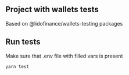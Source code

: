 ## Project with wallets tests

Based on @lidofinance/wallets-testing packages

## Run tests

Make sure that .env file with filled vars is present
```shell
yarn test
```
